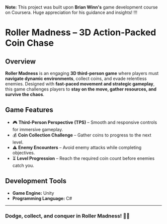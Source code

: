 **Note:** This project was built upon **Brian Winn's** game development course on Coursera. Huge appreciation for his guidance and insights! !!!

# **Roller Madness – 3D Action-Packed Coin Chase**  

## **Overview**  
**Roller Madness** is an engaging **3D third-person game** where players must **navigate dynamic environments**, collect coins, and evade relentless enemies. Designed with **fast-paced movement and strategic gameplay**, this game challenges players to **stay on the move, gather resources, and survive the chaos**.  

## **Game Features**  
- 🎮 **Third-Person Perspective (TPS)** – Smooth and responsive controls for immersive gameplay.  
- 💰 **Coin Collection Challenge** – Gather coins to progress to the next level.  
- ⚠️ **Enemy Encounters** – Avoid enemy attacks while completing objectives.  
- ⏳ **Level Progression** – Reach the required coin count before enemies catch you.  

## **Development Tools**  
- **Game Engine:** Unity  
- **Programming Language:** C#  

---

### **Dodge, collect, and conquer in Roller Madness!** 🎲🔥

